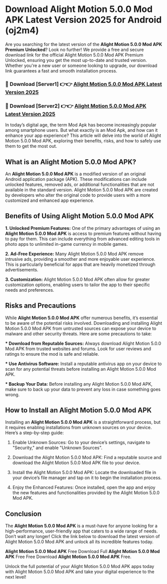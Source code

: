 # Download Alight Motion 5.0.0 Mod APK Latest Version 2025 for Android (oj2m4)

Are you searching for the latest version of the <strong>Alight Motion 5.0.0 Mod APK Premium Unlocked</strong>? Look no further! We provide a free and secure download link for the official Alight Motion 5.0.0 Mod APK Premium Unlocked, ensuring you get the most up-to-date and trusted version. Whether you're a new user or someone looking to upgrade, our download link guarantees a fast and smooth installation process.


<h3>🔴 Download [Server1] 👉👉 <a href="https://appsnew.pages.dev?q=Alight+Motion+5.0.0+Mod+APK&ref=2RT5">Alight Motion 5.0.0 Mod APK Latest Version 2025</a></h3>

<h3>🔴 Download [Server2] 👉👉 <a href="https://appsnew.pages.dev?q=Alight+Motion+5.0.0+Mod+APK&ref=2RT5">Alight Motion 5.0.0 Mod APK Latest Version 2025</a></h3>


In today’s digital age, the term Mod Apk has become increasingly popular among smartphone users. But what exactly is an Mod Apk, and how can it enhance your app experience? This article will delve into the world of Alight Motion 5.0.0 Mod APK, exploring their benefits, risks, and how to safely use them to get the most out.


<h2>What is an Alight Motion 5.0.0 Mod APK?</h2>

An <strong>Alight Motion 5.0.0 Mod APK</strong> is a modified version of an original Android application package (APK). These modifications can include unlocked features, removed ads, or additional functionalities that are not available in the standard version. Alight Motion 5.0.0 Mod APK are created by developers who alter the original code to provide users with a more customized and enhanced app experience.


<h2>Benefits of Using Alight Motion 5.0.0 Mod APK</h2>

<strong> 1. Unlocked Premium Features:</strong> One of the primary advantages of using an <strong>Alight Motion 5.0.0 Mod APK</strong> is access to premium features without having to pay for them. This can include everything from advanced editing tools in photo apps to unlimited in-game currency in mobile games.

<strong> 2. Ad-Free Experience:</strong> Many Alight Motion 5.0.0 Mod APK remove intrusive ads, providing a smoother and more enjoyable user experience. This is particularly beneficial for apps that are heavily monetized through advertisements.

<strong> 3. Customization:</strong> Alight Motion 5.0.0 Mod APK often allow for greater customization options, enabling users to tailor the app to their specific needs and preferences.


<h2>Risks and Precautions</h2>

While <strong>Alight Motion 5.0.0 Mod APK</strong> offer numerous benefits, it’s essential to be aware of the potential risks involved. Downloading and installing Alight Motion 5.0.0 Mod APK from untrusted sources can expose your device to malware and other security threats. Here are some precautions to take:

<strong> * Download from Reputable Sources:</strong> Always download Alight Motion 5.0.0 Mod APK from trusted websites and forums. Look for user reviews and ratings to ensure the mod is safe and reliable.

<strong> * Use Antivirus Software:</strong> Install a reputable antivirus app on your device to scan for any potential threats before installing an Alight Motion 5.0.0 Mod APK.

<strong> * Backup Your Data:</strong> Before installing any Alight Motion 5.0.0 Mod APK, make sure to back up your data to prevent any loss in case something goes wrong.


<h2>How to Install an Alight Motion 5.0.0 Mod APK</h2>

Installing an <strong>Alight Motion 5.0.0 Mod APK</strong> is a straightforward process, but it requires enabling installations from unknown sources on your device. Here’s a step-by-step guide:

 1. Enable Unknown Sources: Go to your device’s settings, navigate to "Security," and enable "Unknown Sources".

 2. Download the Alight Motion 5.0.0 Mod APK: Find a reputable source and download the Alight Motion 5.0.0 Mod APK file to your device.

 3. Install the Alight Motion 5.0.0 Mod APK: Locate the downloaded file in your device’s file manager and tap on it to begin the installation process.

 4. Enjoy the Enhanced Features: Once installed, open the app and enjoy the new features and functionalities provided by the Alight Motion 5.0.0 Mod APK.


<h2><strong>Conclusion</strong></h2>

The <strong>Alight Motion 5.0.0 Mod APK</strong> is a must-have for anyone looking for a high-performance, user-friendly app that caters to a wide range of needs. Don’t wait any longer! Click the link below to download the latest version of Alight Motion 5.0.0 Mod APK and unlock all its incredible features today.

<strong>Alight Motion 5.0.0 Mod APK</strong> Free Download Full <strong>Alight Motion 5.0.0 Mod APK</strong> Free Free Download <strong>Alight Motion 5.0.0 Mod APK</strong> Free.

Unlock the full potential of your Alight Motion 5.0.0 Mod APK apps today with Alight Motion 5.0.0 Mod APK and take your digital experience to the next level!